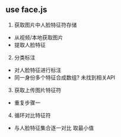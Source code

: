 ## use face.js

1.  获取图片中人脸特征符存储
  - 从视频/本地获取图片
  - 提取人脸特征
2.  分类标注
  - 对人脸特征进行标注
  - 同一身份多个特征合成数组? 未找到相关API
3.  获取上传图片特征符
  - 重复步骤一
4.  循环对比特征符
  - 与人脸特征集合逐一对比 取最小值  